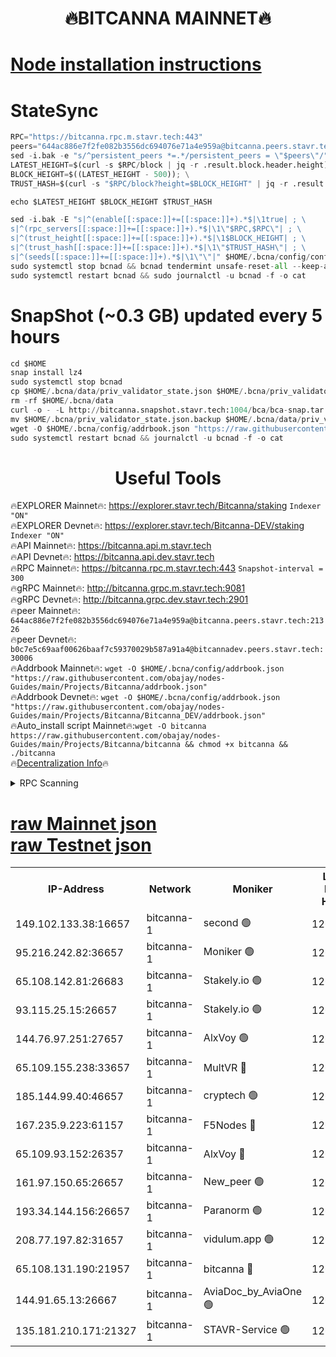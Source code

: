 <h1 align="center"> 🔥BITCANNA MAINNET🔥</h1>


[Node installation instructions](https://github.com/obajay/nodes-Guides/tree/main/Projects/Bitcanna)
=

# StateSync
```python
RPC="https://bitcanna.rpc.m.stavr.tech:443"
peers="644ac886e7f2fe082b3556dc694076e71a4e959a@bitcanna.peers.stavr.tech:21326"
sed -i.bak -e "s/^persistent_peers *=.*/persistent_peers = \"$peers\"/" $HOME/.bcna/config/config.toml
LATEST_HEIGHT=$(curl -s $RPC/block | jq -r .result.block.header.height); \
BLOCK_HEIGHT=$((LATEST_HEIGHT - 500)); \
TRUST_HASH=$(curl -s "$RPC/block?height=$BLOCK_HEIGHT" | jq -r .result.block_id.hash)

echo $LATEST_HEIGHT $BLOCK_HEIGHT $TRUST_HASH

sed -i.bak -E "s|^(enable[[:space:]]+=[[:space:]]+).*$|\1true| ; \
s|^(rpc_servers[[:space:]]+=[[:space:]]+).*$|\1\"$RPC,$RPC\"| ; \
s|^(trust_height[[:space:]]+=[[:space:]]+).*$|\1$BLOCK_HEIGHT| ; \
s|^(trust_hash[[:space:]]+=[[:space:]]+).*$|\1\"$TRUST_HASH\"| ; \
s|^(seeds[[:space:]]+=[[:space:]]+).*$|\1\"\"|" $HOME/.bcna/config/config.toml
sudo systemctl stop bcnad && bcnad tendermint unsafe-reset-all --keep-addr-book
sudo systemctl restart bcnad && sudo journalctl -u bcnad -f -o cat
```
# SnapShot (~0.3 GB) updated every 5 hours
```python
cd $HOME
snap install lz4
sudo systemctl stop bcnad
cp $HOME/.bcna/data/priv_validator_state.json $HOME/.bcna/priv_validator_state.json.backup
rm -rf $HOME/.bcna/data
curl -o - -L http://bitcanna.snapshot.stavr.tech:1004/bca/bca-snap.tar.lz4 | lz4 -c -d - | tar -x -C $HOME/.bcna --strip-components 2
mv $HOME/.bcna/priv_validator_state.json.backup $HOME/.bcna/data/priv_validator_state.json
wget -O $HOME/.bcna/config/addrbook.json "https://raw.githubusercontent.com/obajay/nodes-Guides/main/Projects/Bitcanna/addrbook.json"
sudo systemctl restart bcnad && journalctl -u bcnad -f -o cat
```

 <h1 align="center"> Useful Tools</h1>

🔥EXPLORER Mainnet🔥:    https://explorer.stavr.tech/Bitcanna/staking          `Indexer "ON"` \
🔥EXPLORER Devnet🔥:     https://explorer.stavr.tech/Bitcanna-DEV/staking     `Indexer "ON"` \
🔥API Mainnet🔥:         https://bitcanna.api.m.stavr.tech \
🔥API Devnet🔥:          https://bitcanna.api.dev.stavr.tech \
🔥RPC Mainnet🔥:         https://bitcanna.rpc.m.stavr.tech:443         `Snapshot-interval = 300` \
🔥gRPC Mainnet🔥:        http://bitcanna.grpc.m.stavr.tech:9081 \
🔥gRPC Devnet🔥:         http://bitcanna.grpc.dev.stavr.tech:2901 \
🔥peer Mainnet🔥:        `644ac886e7f2fe082b3556dc694076e71a4e959a@bitcanna.peers.stavr.tech:21326` \
🔥peer Devnet🔥:         `b0c7e5c69aaf00626baaf7c59370029b587a91a4@bitcannadev.peers.stavr.tech:30006` \
🔥Addrbook Mainnet🔥:    ```wget -O $HOME/.bcna/config/addrbook.json "https://raw.githubusercontent.com/obajay/nodes-Guides/main/Projects/Bitcanna/addrbook.json"``` \
🔥Addrbook Devnet🔥:    ```wget -O $HOME/.bcna/config/addrbook.json "https://raw.githubusercontent.com/obajay/nodes-Guides/main/Projects/Bitcanna/Bitcanna_DEV/addrbook.json"``` \
🔥Auto_install script Mainnet🔥:```wget -O bitcanna https://raw.githubusercontent.com/obajay/nodes-Guides/main/Projects/Bitcanna/bitcanna && chmod +x bitcanna && ./bitcanna``` \
🔥[Decentralization Info](https://github.com/obajay/StateSync-snapshots/tree/main/Projects/Bitcanna/Decentralization)🔥


<details>
<summary>RPC Scanning</summary>

<h2 align="center"> We scan nodes in real time every 4 hours. And we provide the final result of RPC endpoints.
We cannot influence the operation of these nodes in any way. </h2>


```python
If Voting Power is higher than 0 --> then the Node is a validator of the network and may be subject to attack and be a potential threat to the chain.
```
```python
We marked such validators with a red symbol
```

</details>

[raw Mainnet json](https://rpc-check.bcam.stavr.tech/bcam/rpc-bcam-result.json) \
[raw Testnet json](https://github.com/obajay/StateSync-snapshots/tree/main/Projects/Bitcanna/Rpc-Check-Testnet)
=



<table><tr><th>IP-Address</th><th>Network</th><th>Moniker</th><th>Latest Block Height</th><th>Earliest Block Height</th><th>Catching Up</th><th>Tx Index</th><th>Voting Power</th><th>Scan Time</th></tr><tr><td>149.102.133.38:16657</td><td>bitcanna-1</td><td>second 🟢</td><td>12669036</td><td>1</td><td>False</td><td>on</td><td>0</td><td>2024-02-20T12:38:05.424033678UTC</td></tr><tr><td>95.216.242.82:36657</td><td>bitcanna-1</td><td>Moniker 🟢</td><td>12669026</td><td>5776907</td><td>False</td><td>on</td><td>0</td><td>2024-02-20T12:37:02.362560642UTC</td></tr><tr><td>65.108.142.81:26683</td><td>bitcanna-1</td><td>Stakely.io 🟢</td><td>12669030</td><td>6152001</td><td>False</td><td>on</td><td>0</td><td>2024-02-20T12:37:26.493839400UTC</td></tr><tr><td>93.115.25.15:26657</td><td>bitcanna-1</td><td>Stakely.io 🟢</td><td>12669029</td><td>6520001</td><td>False</td><td>on</td><td>0</td><td>2024-02-20T12:37:19.947515696UTC</td></tr><tr><td>144.76.97.251:27657</td><td>bitcanna-1</td><td>AlxVoy 🟢</td><td>12669035</td><td>8805201</td><td>False</td><td>on</td><td>0</td><td>2024-02-20T12:37:52.747168646UTC</td></tr><tr><td>65.109.155.238:33657</td><td>bitcanna-1</td><td>MultVR 🔴</td><td>12669031</td><td>9933415</td><td>False</td><td>on</td><td>353148</td><td>2024-02-20T12:37:34.326412868UTC</td></tr><tr><td>185.144.99.40:46657</td><td>bitcanna-1</td><td>cryptech 🟢</td><td>12669025</td><td>11528001</td><td>False</td><td>on</td><td>0</td><td>2024-02-20T12:36:57.889951563UTC</td></tr><tr><td>167.235.9.223:61157</td><td>bitcanna-1</td><td>F5Nodes 🔴</td><td>12669032</td><td>12084001</td><td>False</td><td>on</td><td>570</td><td>2024-02-20T12:37:36.628874625UTC</td></tr><tr><td>65.109.93.152:26357</td><td>bitcanna-1</td><td>AlxVoy 🔴</td><td>12669036</td><td>12109301</td><td>False</td><td>on</td><td>1391783</td><td>2024-02-20T12:38:05.992322437UTC</td></tr><tr><td>161.97.150.65:26657</td><td>bitcanna-1</td><td>New_peer 🟢</td><td>12669030</td><td>12254001</td><td>False</td><td>on</td><td>0</td><td>2024-02-20T12:37:26.930772353UTC</td></tr><tr><td>193.34.144.156:26657</td><td>bitcanna-1</td><td>Paranorm 🟢</td><td>12669033</td><td>12271301</td><td>False</td><td>on</td><td>0</td><td>2024-02-20T12:37:41.534973236UTC</td></tr><tr><td>208.77.197.82:31657</td><td>bitcanna-1</td><td>vidulum.app 🟢</td><td>12596389</td><td>12386934</td><td>False</td><td>on</td><td>0</td><td>2024-02-20T12:37:29.809763287UTC</td></tr><tr><td>65.108.131.190:21957</td><td>bitcanna-1</td><td>bitcanna 🔴</td><td>12669033</td><td>12569033</td><td>False</td><td>on</td><td>419103</td><td>2024-02-20T12:37:41.131071724UTC</td></tr><tr><td>144.91.65.13:26667</td><td>bitcanna-1</td><td>AviaDoc_by_AviaOne 🟢</td><td>12669034</td><td>12660601</td><td>False</td><td>on</td><td>0</td><td>2024-02-20T12:37:50.070020968UTC</td></tr><tr><td>135.181.210.171:21327</td><td>bitcanna-1</td><td>STAVR-Service 🟢</td><td>12669034</td><td>12667401</td><td>False</td><td>on</td><td>0</td><td>2024-02-20T12:37:52.462993923UTC</td></tr></table>
